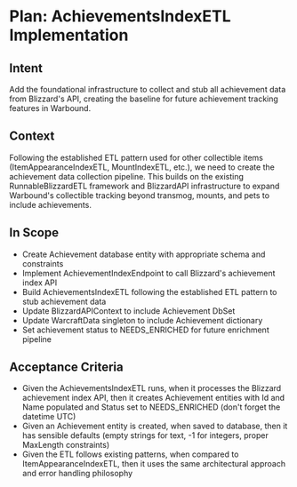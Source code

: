 # Plan: AchievementsIndexETL Implementation

## Intent  
Add the foundational infrastructure to collect and stub all achievement data from Blizzard's API, creating the baseline for future achievement tracking features in Warbound.

## Context  
Following the established ETL pattern used for other collectible items (ItemAppearanceIndexETL, MountIndexETL, etc.), we need to create the achievement data collection pipeline. This builds on the existing RunnableBlizzardETL framework and BlizzardAPI infrastructure to expand Warbound's collectible tracking beyond transmog, mounts, and pets to include achievements.

## In Scope  
- Create Achievement database entity with appropriate schema and constraints
- Implement AchievementIndexEndpoint to call Blizzard's achievement index API
- Build AchievementsIndexETL following the established ETL pattern to stub achievement data
- Update BlizzardAPIContext to include Achievement DbSet
- Update WarcraftData singleton to include Achievement dictionary
- Set achievement status to NEEDS_ENRICHED for future enrichment pipeline

## Acceptance Criteria  
- Given the AchievementsIndexETL runs, when it processes the Blizzard achievement index API, then it creates Achievement entities with Id and Name populated and Status set to NEEDS_ENRICHED (don't forget the datetime UTC)
- Given an Achievement entity is created, when saved to database, then it has sensible defaults (empty strings for text, -1 for integers, proper MaxLength constraints)
- Given the ETL follows existing patterns, when compared to ItemAppearanceIndexETL, then it uses the same architectural approach and error handling philosophy
